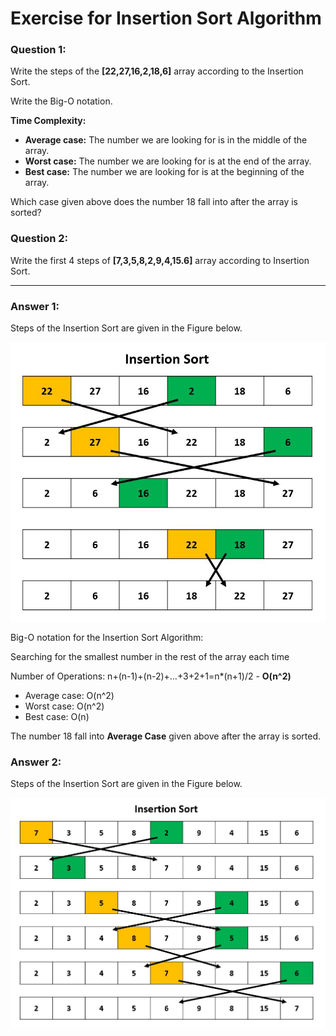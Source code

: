 # Exercise for Insertion Sort Algorithm

### Question 1:

Write the steps of the **[22,27,16,2,18,6]** array according to the Insertion Sort.

Write the Big-O notation.

**Time Complexity:**
- **Average case:** The number we are looking for is in the middle of the array.
- **Worst case:** The number we are looking for is at the end of the array.
- **Best case:** The number we are looking for is at the beginning of the array.

Which case given above does the number 18 fall into after the array is sorted?

### Question 2:

Write the first 4 steps of **[7,3,5,8,2,9,4,15.6]** array according to Insertion Sort.

----

### Answer 1:

Steps of the Insertion Sort are given in the Figure below.

![Insertion_1](https://raw.githubusercontent.com/daghangunhan/Kodluyoruz_InsertionSort/main/visuals/Insertion_1.JPG)

Big-O notation for the Insertion Sort Algorithm:

Searching for the smallest number in the rest of the array each time

Number of Operations: n+(n-1)+(n-2)+...+3+2+1=n*(n+1)/2 - **O(n^2)**

- Average case: O(n^2)
- Worst case: O(n^2)
- Best case: O(n)

The number 18 fall into **Average Case** given above after the array is sorted.


### Answer 2:

Steps of the Insertion Sort are given in the Figure below.

![Insertion_2](https://raw.githubusercontent.com/daghangunhan/Kodluyoruz_InsertionSort/main/visuals/Insertion_2.JPG)
